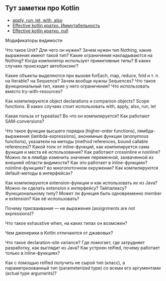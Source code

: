 Тут заметки про Kotlin
-----------
- [apply, run, let, with, also](/kotlin/apply_run_let.md)
- [Effective kotlin кратко. Иммутабельность](/kotlin/effective_kotlin_1.md)
- [Effective kotlin кратко. null](/kotlin/effective_kotlin_2.md)

Модификаторы видимости

Что такое Unit? Для чего он нужен?
 Зачем нужен тип Nothing, какие выражения имеют такой тип? Какие ограничения накладываются на Nothing?
 Когда компилятор использует примитивные типы? В каких случаях происходит автобоксинг?

Какие объекты выделяются при вызове forEach, map, reduce, fold и т. п. на Iterable? на Sequence?
 Зачем вообще нужны Sequences?
 Что такое функциональный тип, какие у него ограничения?
 Что использовать вместо try-with-resources?

Как компилируются object declarations и companion objects?
 Scope functions. В каких случаях стоит использовать with, apply, also, run, let

Какая польза от typealias? Во что он компилируется?
 Как работают SAM-conversions?

Что такое функции высшего порядка (higher-order functions), лямбда-выражения (lambda-expressions), анонимные функции (anonymous functions), указатели на методы (method references, bound callable references)?
 Какой толк от inline-функций, как компилируется сама функция и места её использования?
 Как работают crossinline и noinline? 
 Можно ли в лямбде изменить значение переменной, захваченной из внешней области видимости? Как это работает в inline-функциях? noinline-функциях? во многопоточном окружении?
 Как компилируются default-методы в интерфейсах?

Как компилируются extension-функции и как использовать их из Java?
 Можно ли сделать extension к интерфейсу? Тайпалиасу? Функциональному типу?
 Может ли функция быть одновременно member и extension? Как её использовать?

Почему присваивания — не выражения (assignments are not expressions)?

Что такое exhaustive when, на каких типах он возможен?

Чем дженерики в Kotlin отличаются от джавовых?

Что такое declaration-site variance? Где помогает, где затрудняет разработку, как выглядит из Java?
 Как устроен reified, почему работает только в inline-функциях?

Как с помощью reified получить не сырой тип (класс), а параметризованный тип (parameterized type) со всеми его аргументами (actual type arguments)?